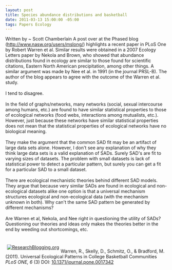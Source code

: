 ```yaml
--- 
layout: post
title: Species abundance distributions and basketball
date: 2011-03-13 15:00:00 -05:00
tags: Papers Ecology
---
```


Written by ~ Scott Chamberlain
A post over at the Phased blog (http://www.nasw.org/users/mslong/) highlights a recent paper in PLoS One by Robert Warren et al. Similar results were obtained in a 2007 Ecology Letters paper by Nekola and Brown, who showed that abundance distributions found in ecology are similar to those found for scientific citations, Eastern North American precipitation, among other things. A similar argument was made by Nee et al. in 1991 (in the journal PRSL-B). The author of the blog appears to agree with the outcome of the Warren et al. study.<br /><br />I tend to disagree.<br /><br />In the field of graphs/networks, many networks (social, sexual intercourse among humans, etc.) are found to have similar statistical properties to those of ecological networks (food webs, interactions among mutualists, etc.). However, just because these networks have similar statistical properties does not mean that the statistical properties of ecological networks have no biological meaning.<br /><br />They make the argument that the common SAD fit may be an artifact of large data sets alone. However, I don't see any explanation of why they think large data sets is a valid explanation of SADs. Surely SAD's are fit to varying sizes of datasets. The problem with small datasets is lack of statistical power to detect a particular pattern, but surely you can get a fit for a particular SAD to a small dataset.<br /><br />There are ecological mechanistic theories behind different SAD models. They argue that because very similar SADs are found in ecological and non-ecological datasets alike one option is that a universal mechanism structures ecological and non-ecological data (with the mechanism unknown in both). Why can't the same SAD pattern be generated by different mechanisms? <br /><br />Are Warren et al, Nekola, and Nee right in questioning the utility of SADs? Questioning our theories and ideas only makes the theories better in the end by weeding out shortcomings, etc.<br /><br /><br /><span style="float: left; padding-bottom: 5px; padding-left: 5px; padding-right: 5px; padding-top: 5px;"><a href="http://www.researchblogging.org/"><img alt="ResearchBlogging.org" src="http://www.researchblogging.org/public/citation_icons/rb2_large_white.png" style="border: 0;" /></a></span><br /><span class="Z3988" title="ctx_ver=Z39.88-2004&amp;rft_val_fmt=info%3Aofi%2Ffmt%3Akev%3Amtx%3Ajournal&amp;rft.jtitle=PLoS+ONE&amp;rft_id=info%3Adoi%2F10.1371%2Fjournal.pone.0017342&amp;rfr_id=info%3Asid%2Fresearchblogging.org&amp;rft.atitle=Universal+Ecological+Patterns+in+College+Basketball+Communities&amp;rft.issn=1932-6203&amp;rft.date=2011&amp;rft.volume=6&amp;rft.issue=3&amp;rft.spage=0&amp;rft.epage=&amp;rft.artnum=http%3A%2F%2Fdx.plos.org%2F10.1371%2Fjournal.pone.0017342&amp;rft.au=Warren%2C+R.&amp;rft.au=Skelly%2C+D.&amp;rft.au=Schmitz%2C+O.&amp;rft.au=Bradford%2C+M.&amp;rfe_dat=bpr3.included=1;bpr3.tags=Ecology+%2F+Conservation">Warren, R., Skelly, D., Schmitz, O., &amp; Bradford, M. (2011). Universal Ecological Patterns in College Basketball Communities <span style="font-style: italic;">PLoS ONE, 6</span> (3) DOI: <a href="http://dx.doi.org/10.1371/journal.pone.0017342" rev="review">10.1371/journal.pone.0017342</a></span>
